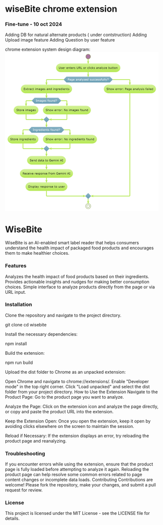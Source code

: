 # wiseBite chrome extension

### Fine-tune - 10 oct 2024
Adding DB for natural alternate products ( under contstruction)
Adding Upload image feature 
Adding Question by user feature



chrome extension system design diagram:
![alt text](<chrome-ext sys design-1.png>) 


 


# WiseBite
WiseBite is an AI-enabled smart label reader that helps consumers understand the health impact of packaged food products and encourages them to make healthier choices.

### Features
Analyzes the health impact of food products based on their ingredients.
Provides actionable insights and nudges for making better consumption choices.
Simple interface to analyze products directly from the page or via URL input.

### Installation
Clone the repository and navigate to the project directory.


 
git clone <repository-url>
cd wisebite

Install the necessary dependencies:

npm install

Build the extension:
 
npm run build

Upload the dist folder to Chrome as an unpacked extension:

Open Chrome and navigate to chrome://extensions/.
Enable "Developer mode" in the top right corner.
Click "Load unpacked" and select the dist folder from your project directory.
How to Use the Extension
Navigate to the Product Page: Go to the product page you want to analyze.

Analyze the Page: Click on the extension icon and analyze the page directly, or copy and paste the product URL into the extension.

Keep the Extension Open: Once you open the extension, keep it open by avoiding clicks elsewhere on the screen to maintain the session.

Reload if Necessary: If the extension displays an error, try reloading the product page and reanalyzing.

### Troubleshooting
If you encounter errors while using the extension, ensure that the product page is fully loaded before attempting to analyze it again.
Reloading the product page can help resolve some common errors related to page content changes or incomplete data loads.
Contributing
Contributions are welcome! Please fork the repository, make your changes, and submit a pull request for review.

### License
This project is licensed under the MIT License - see the LICENSE file for details.

